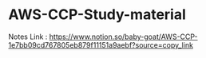 # AWS-CCP-Study-material

Notes Link : https://www.notion.so/baby-goat/AWS-CCP-1e7bb09cd767805eb879f11151a9aebf?source=copy_link
